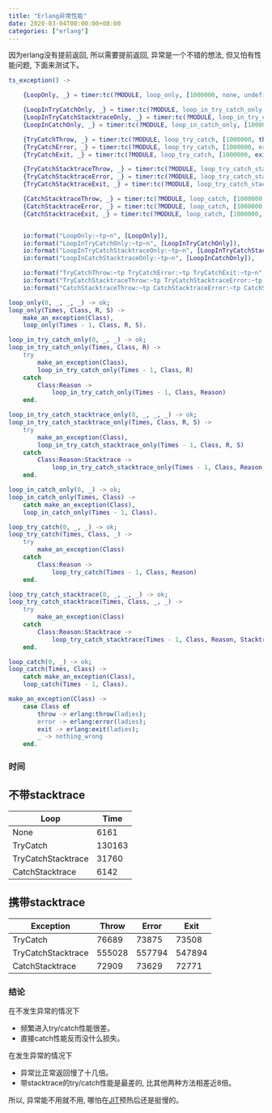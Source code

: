 ```yaml
---
title: "Erlang异常性能"
date: 2020-03-04T00:00:00+08:00
categories: ["erlang"]
---
```


因为erlang没有提前返回, 所以需要提前返回, 异常是一个不错的想法, 但又怕有性能问题, 下面来测试下。

```erl
ts_exception() ->

    {LoopOnly, _} = timer:tc(?MODULE, loop_only, [1000000, none, undefined, undefined]),

    {LoopInTryCatchOnly, _} = timer:tc(?MODULE, loop_in_try_catch_only, [1000000, none, undefined]),
    {LoopInTryCatchStacktraceOnly, _} = timer:tc(?MODULE, loop_in_try_catch_stacktrace_only, [1000000, none, undefined, undefined]),
    {LoopInCatchOnly, _} = timer:tc(?MODULE, loop_in_catch_only, [1000000, none]),

    {TryCatchThrow, _} = timer:tc(?MODULE, loop_try_catch, [1000000, throw, undefined]),
    {TryCatchError, _} = timer:tc(?MODULE, loop_try_catch, [1000000, error, undefined]),
    {TryCatchExit, _} = timer:tc(?MODULE, loop_try_catch, [1000000, exit, undefined]),

    {TryCatchStacktraceThrow, _} = timer:tc(?MODULE, loop_try_catch_stacktrace, [1000000, throw, undefined, undefined]),
    {TryCatchStacktraceError, _} = timer:tc(?MODULE, loop_try_catch_stacktrace, [1000000, error, undefined, undefined]),
    {TryCatchStacktraceExit, _} = timer:tc(?MODULE, loop_try_catch_stacktrace, [1000000, exit, undefined, undefined]),

    {CatchStacktraceThrow, _} = timer:tc(?MODULE, loop_catch, [1000000, throw]),
    {CatchStacktraceError, _} = timer:tc(?MODULE, loop_catch, [1000000, error]),
    {CatchStacktraceExit, _} = timer:tc(?MODULE, loop_catch, [1000000, exit]),


    io:format("LoopOnly:~tp~n", [LoopOnly]),
    io:format("LoopInTryCatchOnly:~tp~n", [LoopInTryCatchOnly]),
    io:format("LoopInTryCatchStacktraceOnly:~tp~n", [LoopInTryCatchStacktraceOnly]),
    io:format("LoopInCatchStacktraceOnly:~tp~n", [LoopInCatchOnly]),

    io:format("TryCatchThrow:~tp TryCatchError:~tp TryCatchExit:~tp~n", [TryCatchThrow, TryCatchError, TryCatchExit]),
    io:format("TryCatchStacktraceThrow:~tp TryCatchStacktraceError:~tp TryCatchStacktraceExit:~tp~n", [TryCatchStacktraceThrow, TryCatchStacktraceError, TryCatchStacktraceExit]),
    io:format("CatchStacktraceThrow:~tp CatchStacktraceError:~tp CatchStacktraceExit:~tp~n", [CatchStacktraceThrow, CatchStacktraceError, CatchStacktraceExit]).

loop_only(0, _, _, _) -> ok;
loop_only(Times, Class, R, S) ->
    make_an_exception(Class),
    loop_only(Times - 1, Class, R, S).

loop_in_try_catch_only(0, _, _) -> ok;
loop_in_try_catch_only(Times, Class, R) ->
    try
        make_an_exception(Class),
        loop_in_try_catch_only(Times - 1, Class, R)
    catch
        Class:Reason ->
            loop_in_try_catch_only(Times - 1, Class, Reason)
    end.

loop_in_try_catch_stacktrace_only(0, _, _, _) -> ok;
loop_in_try_catch_stacktrace_only(Times, Class, R, S) ->
    try
        make_an_exception(Class),
        loop_in_try_catch_stacktrace_only(Times - 1, Class, R, S)
    catch
        Class:Reason:Stacktrace ->
            loop_in_try_catch_stacktrace_only(Times - 1, Class, Reason, Stacktrace)
    end.

loop_in_catch_only(0, _) -> ok;
loop_in_catch_only(Times, Class) ->
    catch make_an_exception(Class),
    loop_in_catch_only(Times - 1, Class).

loop_try_catch(0, _, _) -> ok;
loop_try_catch(Times, Class, _) ->
    try
        make_an_exception(Class)
    catch
        Class:Reason ->
            loop_try_catch(Times - 1, Class, Reason)
    end.

loop_try_catch_stacktrace(0, _, _, _) -> ok;
loop_try_catch_stacktrace(Times, Class, _, _) ->
    try
        make_an_exception(Class)
    catch
        Class:Reason:Stacktrace ->
            loop_try_catch_stacktrace(Times - 1, Class, Reason, Stacktrace)
    end.

loop_catch(0, _) -> ok;
loop_catch(Times, Class) ->
    catch make_an_exception(Class),
    loop_catch(Times - 1, Class).

make_an_exception(Class) ->
    case Class of
        throw -> erlang:throw(ladies);
        error -> erlang:error(ladies);
        exit -> erlang:exit(ladies);
        _ -> nothing_wrong
    end.

```

### 时间  

## 不带stacktrace
| Loop               | Time   |
|--------------------|--------|
| None               | 6161   |
| TryCatch           | 130163 |
| TryCatchStacktrace | 31760  |
| CatchStacktrace    | 6142   |

## 携带stacktrace
| Exception          | Throw  | Error  | Exit   |
|--------------------|--------|--------|--------|
| TryCatch           | 76689  | 73875  | 73508  |
| TryCatchStacktrace | 555028 | 557794 | 547894 |
| CatchStacktrace    | 72909  | 73629  | 72771  |

### 结论
在不发生异常的情况下  
- 频繁进入try/catch性能很差。  
- 直接catch性能反而没什么损失。 

在发生异常的情况下  
- 异常比正常返回慢了十几倍。  
- 带stacktrace的try/catch性能是最差的, 比其他两种方法相差近8倍。  

所以, 异常能不用就不用, 哪怕在[JIT]()预热后还是挺慢的。
